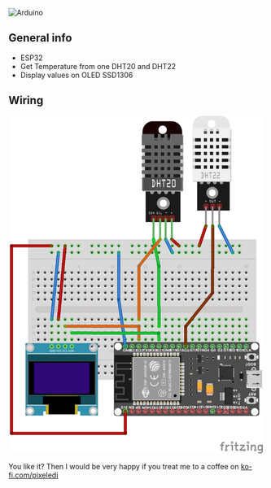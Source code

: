 ![Arduino](https://img.shields.io/badge/Arduino-00979D?style=for-the-badge&logo=Arduino&logoColor=white)

## General info 

* ESP32
* Get Temperature from one DHT20 and DHT22
* Display values on OLED SSD1306

## Wiring
<img src="https://github.com/pixelEDI/Sensors/blob/eed67b7cc1f866fc3d50e1643ad0bf082c7c882c/07_DHT20_DHT22/dht20unddht22_Steckplatine.jpg" width="500">

You like it? Then I would be very happy if you treat me to a coffee on [ko-fi.com/pixeledi](https://www.ko-fi.com/pixeledi)
